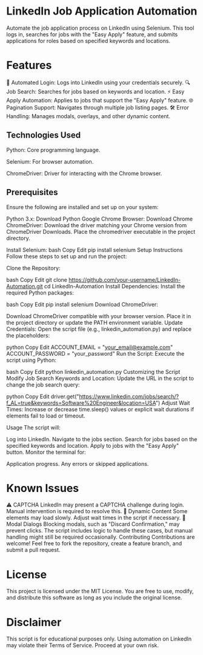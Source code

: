 # LinkedIn Job Application Automation

Automate the job application process on LinkedIn using Selenium. This tool logs in, searches for jobs with the "Easy Apply" feature, and submits applications for roles based on specified keywords and locations.

# Features

🔐 Automated Login: Logs into LinkedIn using your credentials securely.
🔍 Job Search: Searches for jobs based on keywords and location.
⚡ Easy Apply Automation: Applies to jobs that support the "Easy Apply" feature.
🌐 Pagination Support: Navigates through multiple job listing pages.
🛠️ Error Handling: Manages modals, overlays, and other dynamic content.
## Technologies Used

Python: Core programming language.

Selenium: For browser automation.

ChromeDriver: Driver for interacting with the Chrome browser.

## Prerequisites

Ensure the following are installed and set up on your system:

Python 3.x: Download Python
Google Chrome Browser: Download Chrome
ChromeDriver:
Download the driver matching your Chrome version from ChromeDriver Downloads.
Place the chromedriver executable in the project directory.

Install Selenium:
bash
Copy
Edit
pip install selenium
Setup Instructions
Follow these steps to set up and run the project:

Clone the Repository:

bash
Copy
Edit
git clone https://github.com/your-username/LinkedIn-Automation.git
cd LinkedIn-Automation
Install Dependencies: Install the required Python packages:

bash
Copy
Edit
pip install selenium
Download ChromeDriver:

Download ChromeDriver compatible with your browser version.
Place it in the project directory or update the PATH environment variable.
Update Credentials: Open the script file (e.g., linkedin_automation.py) and replace the placeholders:

python
Copy
Edit
ACCOUNT_EMAIL = "your_email@example.com"
ACCOUNT_PASSWORD = "your_password"
Run the Script: Execute the script using Python:

bash
Copy
Edit
python linkedin_automation.py
Customizing the Script
Modify Job Search Keywords and Location:
Update the URL in the script to change the job search query:

python
Copy
Edit
driver.get("https://www.linkedin.com/jobs/search/?f_AL=true&keywords=Software%20Engineer&location=USA")
Adjust Wait Times:
Increase or decrease time.sleep() values or explicit wait durations if elements fail to load or timeout.

Usage
The script will:

Log into LinkedIn.
Navigate to the jobs section.
Search for jobs based on the specified keywords and location.
Apply to jobs with the "Easy Apply" button.
Monitor the terminal for:

Application progress.
Any errors or skipped applications.
# Known Issues

⚠️ CAPTCHA
LinkedIn may present a CAPTCHA challenge during login. Manual intervention is required to resolve this.
🔄 Dynamic Content
Some elements may load slowly. Adjust wait times in the script if necessary.
🛑 Modal Dialogs
Blocking modals, such as "Discard Confirmation," may prevent clicks. The script includes logic to handle these cases, but manual handling might still be required occasionally.
Contributing
Contributions are welcome! Feel free to fork the repository, create a feature branch, and submit a pull request.

# License
This project is licensed under the MIT License. You are free to use, modify, and distribute this software as long as you include the original license.

# Disclaimer
This script is for educational purposes only.
Using automation on LinkedIn may violate their Terms of Service. Proceed at your own risk.
